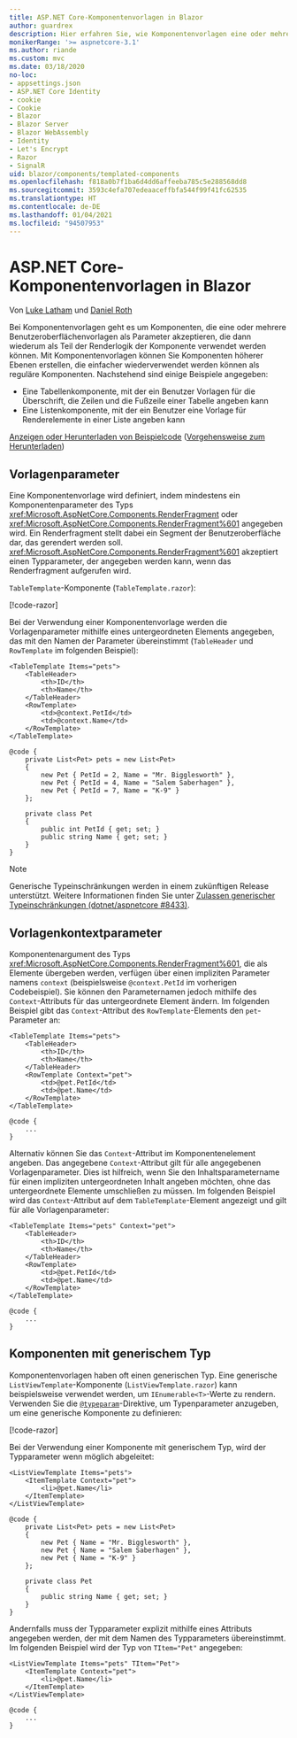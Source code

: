 ```yaml
---
title: ASP.NET Core-Komponentenvorlagen in Blazor
author: guardrex
description: Hier erfahren Sie, wie Komponentenvorlagen eine oder mehrere Benutzeroberflächenvorlagen als Parameter akzeptieren können, die dann wiederum als Teil der Renderlogik der Komponente verwendet werden können.
monikerRange: '>= aspnetcore-3.1'
ms.author: riande
ms.custom: mvc
ms.date: 03/18/2020
no-loc:
- appsettings.json
- ASP.NET Core Identity
- cookie
- Cookie
- Blazor
- Blazor Server
- Blazor WebAssembly
- Identity
- Let's Encrypt
- Razor
- SignalR
uid: blazor/components/templated-components
ms.openlocfilehash: f818a0b7f1ba6d4dd6affeeba785c5e288568dd8
ms.sourcegitcommit: 3593c4efa707edeaaceffbfa544f99f41fc62535
ms.translationtype: HT
ms.contentlocale: de-DE
ms.lasthandoff: 01/04/2021
ms.locfileid: "94507953"
---
```

# <a name="aspnet-core-no-locblazor-templated-components"></a>ASP.NET Core-Komponentenvorlagen in Blazor

Von [Luke Latham](https://github.com/guardrex) und [Daniel Roth](https://github.com/danroth27)

Bei Komponentenvorlagen geht es um Komponenten, die eine oder mehrere Benutzeroberflächenvorlagen als Parameter akzeptieren, die dann wiederum als Teil der Renderlogik der Komponente verwendet werden können. Mit Komponentenvorlagen können Sie Komponenten höherer Ebenen erstellen, die einfacher wiederverwendet werden können als reguläre Komponenten. Nachstehend sind einige Beispiele angegeben:

* Eine Tabellenkomponente, mit der ein Benutzer Vorlagen für die Überschrift, die Zeilen und die Fußzeile einer Tabelle angeben kann
* Eine Listenkomponente, mit der ein Benutzer eine Vorlage für Renderelemente in einer Liste angeben kann

[Anzeigen oder Herunterladen von Beispielcode](https://github.com/dotnet/AspNetCore.Docs/tree/master/aspnetcore/blazor/common/samples/) ([Vorgehensweise zum Herunterladen](xref:index#how-to-download-a-sample))

## <a name="template-parameters"></a>Vorlagenparameter

Eine Komponentenvorlage wird definiert, indem mindestens ein Komponentenparameter des Typs <xref:Microsoft.AspNetCore.Components.RenderFragment> oder <xref:Microsoft.AspNetCore.Components.RenderFragment%601> angegeben wird. Ein Renderfragment stellt dabei ein Segment der Benutzeroberfläche dar, das gerendert werden soll. <xref:Microsoft.AspNetCore.Components.RenderFragment%601> akzeptiert einen Typparameter, der angegeben werden kann, wenn das Renderfragment aufgerufen wird.

`TableTemplate`-Komponente (`TableTemplate.razor`):

[!code-razor[](../common/samples/5.x/BlazorWebAssemblySample/Components/TableTemplate.razor)]

Bei der Verwendung einer Komponentenvorlage werden die Vorlagenparameter mithilfe eines untergeordneten Elements angegeben, das mit den Namen der Parameter übereinstimmt (`TableHeader` und `RowTemplate` im folgenden Beispiel):

```razor
<TableTemplate Items="pets">
    <TableHeader>
        <th>ID</th>
        <th>Name</th>
    </TableHeader>
    <RowTemplate>
        <td>@context.PetId</td>
        <td>@context.Name</td>
    </RowTemplate>
</TableTemplate>

@code {
    private List<Pet> pets = new List<Pet>
    {
        new Pet { PetId = 2, Name = "Mr. Bigglesworth" },
        new Pet { PetId = 4, Name = "Salem Saberhagen" },
        new Pet { PetId = 7, Name = "K-9" }
    };

    private class Pet
    {
        public int PetId { get; set; }
        public string Name { get; set; }
    }
}
```

> [!NOTE]
> Generische Typeinschränkungen werden in einem zukünftigen Release unterstützt. Weitere Informationen finden Sie unter [Zulassen generischer Typeinschränkungen (dotnet/aspnetcore #8433)](https://github.com/dotnet/aspnetcore/issues/8433).

## <a name="template-context-parameters"></a>Vorlagenkontextparameter

Komponentenargument des Typs <xref:Microsoft.AspNetCore.Components.RenderFragment%601>, die als Elemente übergeben werden, verfügen über einen impliziten Parameter namens `context` (beispielsweise `@context.PetId` im vorherigen Codebeispiel). Sie können den Parameternamen jedoch mithilfe des `Context`-Attributs für das untergeordnete Element ändern. Im folgenden Beispiel gibt das `Context`-Attribut des `RowTemplate`-Elements den `pet`-Parameter an:

```razor
<TableTemplate Items="pets">
    <TableHeader>
        <th>ID</th>
        <th>Name</th>
    </TableHeader>
    <RowTemplate Context="pet">
        <td>@pet.PetId</td>
        <td>@pet.Name</td>
    </RowTemplate>
</TableTemplate>

@code {
    ...
}
```

Alternativ können Sie das `Context`-Attribut im Komponentenelement angeben. Das angegebene `Context`-Attribut gilt für alle angegebenen Vorlagenparameter. Dies ist hilfreich, wenn Sie den Inhaltsparametername für einen impliziten untergeordneten Inhalt angeben möchten, ohne das untergeordnete Elemente umschließen zu müssen. Im folgenden Beispiel wird das `Context`-Attribut auf dem `TableTemplate`-Element angezeigt und gilt für alle Vorlagenparameter:

```razor
<TableTemplate Items="pets" Context="pet">
    <TableHeader>
        <th>ID</th>
        <th>Name</th>
    </TableHeader>
    <RowTemplate>
        <td>@pet.PetId</td>
        <td>@pet.Name</td>
    </RowTemplate>
</TableTemplate>

@code {
    ...
}
```

## <a name="generic-typed-components"></a>Komponenten mit generischem Typ

Komponentenvorlagen haben oft einen generischen Typ. Eine generische `ListViewTemplate`-Komponente (`ListViewTemplate.razor`) kann beispielsweise verwendet werden, um `IEnumerable<T>`-Werte zu rendern. Verwenden Sie die [`@typeparam`](xref:mvc/views/razor#typeparam)-Direktive, um Typenparameter anzugeben, um eine generische Komponente zu definieren:

[!code-razor[](../common/samples/5.x/BlazorWebAssemblySample/Components/ListViewTemplate.razor)]

Bei der Verwendung einer Komponente mit generischem Typ, wird der Typparameter wenn möglich abgeleitet:

```razor
<ListViewTemplate Items="pets">
    <ItemTemplate Context="pet">
        <li>@pet.Name</li>
    </ItemTemplate>
</ListViewTemplate>

@code {
    private List<Pet> pets = new List<Pet>
    {
        new Pet { Name = "Mr. Bigglesworth" },
        new Pet { Name = "Salem Saberhagen" },
        new Pet { Name = "K-9" }
    };

    private class Pet
    {
        public string Name { get; set; }
    }
}
```

Andernfalls muss der Typparameter explizit mithilfe eines Attributs angegeben werden, der mit dem Namen des Typparameters übereinstimmt. Im folgenden Beispiel wird der Typ von `TItem="Pet"` angegeben:

```razor
<ListViewTemplate Items="pets" TItem="Pet">
    <ItemTemplate Context="pet">
        <li>@pet.Name</li>
    </ItemTemplate>
</ListViewTemplate>

@code {
    ...
}
```
